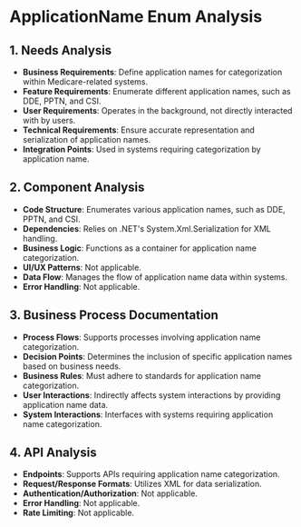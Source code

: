 # ApplicationName Enum Analysis

## 1. Needs Analysis
- **Business Requirements**: Define application names for categorization within Medicare-related systems.
- **Feature Requirements**: Enumerate different application names, such as DDE, PPTN, and CSI.
- **User Requirements**: Operates in the background, not directly interacted with by users.
- **Technical Requirements**: Ensure accurate representation and serialization of application names.
- **Integration Points**: Used in systems requiring categorization by application name.

## 2. Component Analysis
- **Code Structure**: Enumerates various application names, such as DDE, PPTN, and CSI.
- **Dependencies**: Relies on .NET's System.Xml.Serialization for XML handling.
- **Business Logic**: Functions as a container for application name categorization.
- **UI/UX Patterns**: Not applicable.
- **Data Flow**: Manages the flow of application name data within systems.
- **Error Handling**: Not applicable.

## 3. Business Process Documentation
- **Process Flows**: Supports processes involving application name categorization.
- **Decision Points**: Determines the inclusion of specific application names based on business needs.
- **Business Rules**: Must adhere to standards for application name categorization.
- **User Interactions**: Indirectly affects system interactions by providing application name data.
- **System Interactions**: Interfaces with systems requiring application name categorization.

## 4. API Analysis
- **Endpoints**: Supports APIs requiring application name categorization.
- **Request/Response Formats**: Utilizes XML for data serialization.
- **Authentication/Authorization**: Not applicable.
- **Error Handling**: Not applicable.
- **Rate Limiting**: Not applicable.
